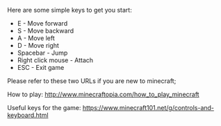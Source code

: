 Here are some simple keys to get you start: 
- E - Move forward 
- S - Move backward 
- A - Move left 
- D - Move right 
- Spacebar - Jump 
- Right click mouse - Attach 
- ESC - Exit game

Please refer to these two URLs if you are new to minecraft;

How to play: http://www.minecraftopia.com/how_to_play_minecraft

Useful keys for the game: https://www.minecraft101.net/g/controls-and-keyboard.html
